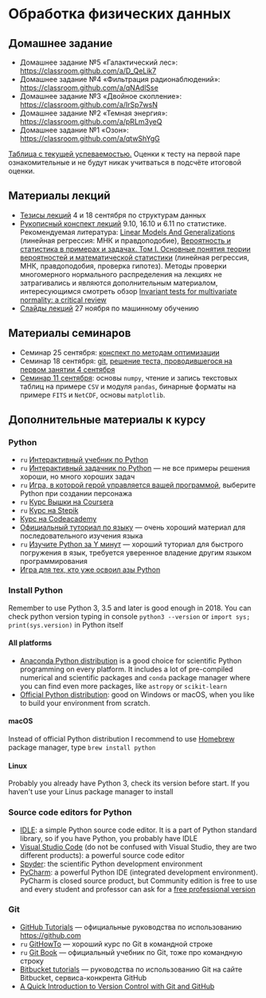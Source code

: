 # Обработка физических данных


## Домашнее задание
- Домашнее задание №5 «Галактический лес»: <https://classroom.github.com/a/D_QeLik7>
- Домашнее задание №4 «Фильтрация радионаблюдений»: <https://classroom.github.com/a/qNAdlSse>
- Домашнее задание №3 «Двойное скопление»: <https://classroom.github.com/a/IrSp7wsN>
- Домашнее задание №2 «Темная энергия»: <https://classroom.github.com/a/pRLm3yeQ>
- Домашнее задание №1 «Озон»: <https://classroom.github.com/a/qtwShYgG>

[Таблица с текущей успеваемостью.](https://docs.google.com/spreadsheets/d/1qA9lkkvTUCxgc2h1mRjFH_gaZmp-YyYYFNYXhctx020/edit?usp=sharing) Оценки к тесту на первой паре ознакомительные и не будут никак учитваться в подсчёте итоговой оценки.

## Материалы лекций
- [Тезисы лекций](https://github.com/pyoadfe/lectures/blob/master/1-2_data_structures.md) 4 и 18 сентября по структурам данных
- [Рукописный конспект лекций](https://github.com/pyoadfe/lectures/raw/master/5-7_statistics.pdf) 9.10, 16.10 и 6.11 по статистике. Рекомендуемая литература: [Linear Models And Generalizations](https://www.springer.com/gp/book/9783540742265) (линейная регрессия: МНК и правдоподобие), [Вероятность и статистика в примерах и задачах. Том I. Основные понятия теории вероятностей и математической статистики](http://biblio.mccme.ru/node/2362) (линейная регрессия, МНК, правдоподобия, проверка гипотез). Методы проверки многомерного нормального распределения на лекциях не затрагивались и являются дополнительным материалом, интересующимся смотреть обзор [Invariant tests for multivariate normality: a critical review](https://link.springer.com/article/10.1007/s00362-002-0119-6)
- [Слайды лекций](https://github.com/pyoadfe/lectures/raw/master/8-9_ml.pdf) 27 ноября по машинному обучению

## Материалы семинаров
- Семинар 25 сентября: [конспект по методам оптимизации](https://github.com/pyoadfe/seminars/blob/master/3/nonlinear_ls.pdf)
- Семинар 18 сентября: [git](https://github.com/pyoadfe/seminars/blob/master/2_git.md), [решение теста, проводившегося на первом занятии 4 сентября](https://github.com/pyoadfe/seminars/blob/master/2_welcome_test_solution.ipynb)
- [Семинар 11 сентября](https://github.com/pyoadfe/seminars/blob/master/1_tables.ipynb): основы `numpy`, чтение и запись текстовых таблиц на примере `CSV` и модуля `pandas`, бинарные форматы на примере `FITS` и `NetCDF`, основы `matplotlib`.

## Дополнительные материалы к курсу

### Python

- `ru` [Интерактивный учебник по Python](https://snakify.org/ru/)
- `ru` [Интерактивный задачник по Python](http://pythontutor.ru) — не все примеры решения хороши, но много хороших задач
- `ru` [Игра, в которой герой управляется вашей программой](http://codecombat.com), выберите Python при создании персонажа
- `ru` [Курс Вышки на Coursera](https://www.coursera.org/learn/python-osnovy-programmirovaniya)
- `ru` [Курс на Stepik](https://stepik.org/course/67/)
- [Курс на Codeacademy](https://www.codecademy.com/learn/learn-python)
- [Официальный туториал по языку](https://docs.python.org/3/tutorial/index.html) — очень хороший материал для последовательного изучения языка
- `ru` [Изучите Python за Y минут](https://learnxinyminutes.com/docs/ru-ru/python3-ru/) — хороший туториал для быстрого погружения в язык, требуется уверенное владение другим языком программирования
- [Игра для тех, кто уже освоил азы Python](https://py.checkio.org)

### Install Python

Remember to use Python 3, 3.5 and later is good enough in 2018. You can check python version typing in console `python3 --version` or `import sys; print(sys.version)` in Python itself

#### All platforms
- [Anaconda Python distribution](https://www.anaconda.com/download/) is a good choice for scientific Python programming on every platform. It includes a lot of pre-compiled numerical and scientific packages and `conda` package manager where you can find even more packages, like `astropy` or `scikit-learn`
- [Official Python distribution](https://www.python.org/downloads/): good on Windows or macOS, when you like to build your environment from scratch.

#### macOS
Instead of official Python distribution I recommend to use [Homebrew](http://brew.sh) package manager, type `brew install python`

#### Linux
Probably you already have Python 3, check its version before start. If you haven't use your Linus package manager to install

### Source code editors for Python
- [IDLE](https://docs.python.org/3/library/idle.html): a simple Python source code editor. It is a part of Python standard library, so if you have Python, you probably have IDLE
- [Visual Studio Code](https://code.visualstudio.com) (do not be confused with Visual Studio, they are two different products): a powerful source code editor
- [Spyder](https://www.spyder-ide.org): the scientific Python development environment
- [PyCharm](https://www.jetbrains.com/pycharm/): a powerful Python IDE (integrated development environment). PyCharm is closed source product, but Community edition is free to use and every student and professor can ask for a [free professional version](https://www.jetbrains.com/student/)


### Git

- [GitHub Tutorials](https://guides.github.com) — официальные руководства по использованию <https://github.com>
- `ru` [GitHowTo](https://githowto.com/ru) — хороший курс по Git в командной строке
- `ru` [Git Book](https://git-scm.com/book/ru/v2) — официальный учебник по Git, тоже про командную строку
- [Bitbucket tutorials](https://www.atlassian.com/git/tutorials) — руководства по использованию Git на сайте Bitbucket, сервиса-конкрента GitHub
- [A Quick Introduction to Version Control with Git and GitHub](http://journals.plos.org/ploscompbiol/article?id=10.1371/journal.pcbi.1004668)
